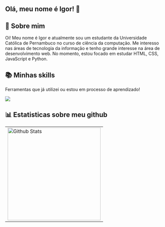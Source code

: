 ## Olá, meu nome é Igor! 👋


## 🌱 Sobre mim
Oi! Meu nome é Igor e atualmente sou um estudante da Universidade Católica de Pernambuco no curso de ciência da computação. Me interesso nas áreas de tecnologia da informação e tenho grande interesse na área de desenvolvimento web. No momento, estou focado em estudar HTML, CSS, JavaScript e Python. 

## 📚 Minhas skills
Ferramentas que já utilizei ou estou em processo de aprendizado!
<p align="left">
  <a href="https://skillicons.dev">
    <img src="https://skillicons.dev/icons?i=js,html,css,python" />
  </a>
</p>

## 📊 Estatisticas sobre meu github
<table>
  <tr>
    <td>
      <img src="https://github-readme-stats.vercel.app/api/top-langs/?username=igorcarvalheira&theme=dracula&hide_border=false&include_all_commits=true&count_private=true&layout=compact"
           alt="Github Stats" width="300" height="auto">
    </td>
  </tr>
</table>
